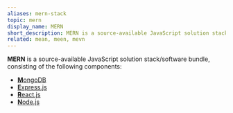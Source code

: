 ```yaml
---
aliases: mern-stack
topic: mern
display_name: MERN
short_description: MERN is a source-available JavaScript solution stack consisting of MongoDB, Express.js, React.js, Node.js
related: mean, meen, mevn
---
```

**MERN** is a source-available JavaScript solution stack/software bundle, consisting of the following components:
* [**M**ongoDB](/topics/mongodb)
* [**E**xpress.js](/topics/expressjs)
* [**R**eact.js](/topics/reactjs)
* [**N**ode.js](/topics/nodejs)

